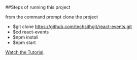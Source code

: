 ##Steps of running this project

from the command prompt clone the project

* $git clone https://github.com/techsithgit/react-events.git
* $cd react-events
* $npm install
* $npm start

[Watch the Tutorial](https://youtube.com/techsithtube).
